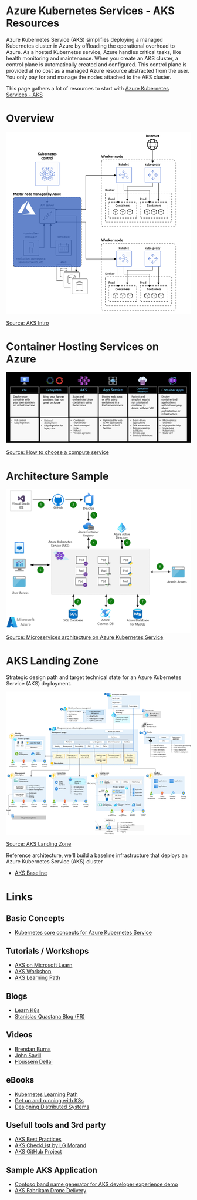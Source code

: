 # Azure Kubernetes Services - AKS Resources

Azure Kubernetes Service (AKS) simplifies deploying a managed Kubernetes cluster in Azure by offloading the operational overhead to Azure. As a hosted Kubernetes service, Azure handles critical tasks, like health monitoring and maintenance. When you create an AKS cluster, a control plane is automatically created and configured. This control plane is provided at no cost as a managed Azure resource abstracted from the user. You only pay for and manage the nodes attached to the AKS cluster.

This page gathers a lot of resources to start with [Azure Kubernetes Services - AKS](https://learn.microsoft.com/en-us/azure/aks/)

# Overview
 ![AKS 101](./media/aks-101.png)

 [Source: AKS Intro](https://learn.microsoft.com/en-us/azure/aks/intro-kubernetes)

# Container Hosting Services on Azure
 ![Container Hosting Service on Azure](./media/containers-comparison.png)

 [Source: How to choose a compute service](https://learn.microsoft.com/en-us/azure/architecture/guide/technology-choices/compute-decision-tree#choose-a-candidate-service)


# Architecture Sample
 ![AKS Architecture](./media/aks-architecture.png)
[Source: Microservices architecture on Azure Kubernetes Service](https://learn.microsoft.com/en-us/azure/architecture/browse/?terms=aks)

# AKS Landing Zone
Strategic design path and target technical state for an Azure Kubernetes Service (AKS) deployment.

 ![AKS Landing Zone](./media/aks-landingzone.png)

 [Source: AKS Landing Zone](https://docs.microsoft.com/en-us/azure/cloud-adoption-framework/scenarios/app-platform/aks/landing-zone-accelerator)

Reference architecture, we'll build a baseline infrastructure that deploys an Azure Kubernetes Service (AKS) cluster
- [AKS Baseline](https://docs.microsoft.com/en-us/azure/architecture/reference-architectures/containers/aks/secure-baseline-aks)

# Links

## Basic Concepts
 - [Kubernetes core concepts for Azure Kubernetes Service](https://learn.microsoft.com/en-us/azure/aks/concepts-clusters-workloads)

## Tutorials / Workshops

 - [AKS on Microsoft Learn](https://docs.microsoft.com/en-us/learn/browse/?expanded=azure&filter-products=kub&products=azure-kubernetes-service)
 - [AKS Workshop](https://docs.microsoft.com/en-us/learn/modules/aks-workshop/)
 - [AKS Learning Path](https://azure.microsoft.com/en-us/resources/kubernetes-learning-path/)

## Blogs

 - [Learn K8s](https://learnk8s.io/blog)
 - [Stanislas Quastana Blog (FR)](https://stanislas.io/?s=aks)


## Videos

 - [Brendan Burns](https://www.youtube.com/playlist?list=PLLasX02E8BPCrIhFrc_ZiINhbRkYMKdPT)
 - [John Savill](https://www.youtube.com/c/NTFAQGuy/search?query=aks)
 - [Houssem Dellai](https://www.youtube.com/playlist?list=PLpbcUe4chE79sB7Jg7B4z3HytqUUEwcNE)

## eBooks

 - [Kubernetes Learning Path](https://azure.microsoft.com/en-us/resources/kubernetes-learning-path/)
 - [Get up and running with K8s](https://azure.microsoft.com/en-us/resources/kubernetes-ebook-collection/)
 - [Designing Distributed Systems](https://azure.microsoft.com/en-us/resources/designing-distributed-systems/)

## Usefull tools and 3rd party

 - [AKS Best Practices](https://docs.microsoft.com/en-us/azure/aks/best-practices)
 - [AKS CheckList by LG Morand](https://www.the-aks-checklist.com/)
 - [AKS GitHub Project](https://github.com/Azure/AKS)


## Sample AKS Application

 - [Contoso band name generator for AKS developer experience demo](https://github.com/sabbour/contoso-names)
 - [AKS Fabrikam Drone Delivery](https://github.com/mspnp/aks-fabrikam-dronedelivery)

